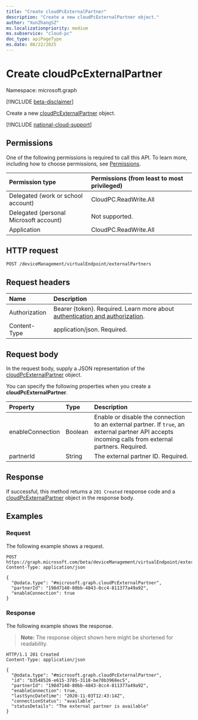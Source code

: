 ```yaml
---
title: "Create cloudPcExternalPartner"
description: "Create a new cloudPcExternalPartner object."
author: "XunZhangSZ"
ms.localizationpriority: medium
ms.subservice: "cloud-pc"
doc_type: apiPageType
ms.date: 08/22/2025
---
```


# Create cloudPcExternalPartner
Namespace: microsoft.graph

[!INCLUDE [beta-disclaimer](../../includes/beta-disclaimer.md)]

Create a new [cloudPcExternalPartner](../resources/cloudpcexternalpartner.md) object.

[!INCLUDE [national-cloud-support](../../includes/global-only.md)]

## Permissions
One of the following permissions is required to call this API. To learn more, including how to choose permissions, see [Permissions](/graph/permissions-reference).

|Permission type|Permissions (from least to most privileged)|
|:---|:---|
|Delegated (work or school account)|CloudPC.ReadWrite.All|
|Delegated (personal Microsoft account)|Not supported.|
|Application|CloudPC.ReadWrite.All|

## HTTP request

<!-- {
  "blockType": "ignored"
}
-->
``` http
POST /deviceManagement/virtualEndpoint/externalPartners
```

## Request headers
|Name|Description|
|:---|:---|
|Authorization|Bearer {token}. Required. Learn more about [authentication and authorization](/graph/auth/auth-concepts).|
|Content-Type|application/json. Required.|

## Request body
In the request body, supply a JSON representation of the [cloudPcExternalPartner](../resources/cloudpcexternalpartner.md) object.

You can specify the following properties when you create a **cloudPcExternalPartner**.

|Property|Type|Description|
|:---|:---|:---|
|enableConnection|Boolean|Enable or disable the connection to an external partner. If `true`, an external partner API accepts incoming calls from external partners. Required.|
|partnerId|String|The external partner ID. Required.|


## Response

If successful, this method returns a `201 Created` response code and a [cloudPcExternalPartner](../resources/cloudpcexternalpartner.md) object in the response body.

## Examples

### Request

The following example shows a request.


<!-- {
  "blockType": "request",
  "name": "create_cloudpcexternalpartner_from_"
}
-->
``` http
POST https://graph.microsoft.com/beta/deviceManagement/virtualEndpoint/externalPartners
Content-Type: application/json

{
  "@odata.type": "#microsoft.graph.cloudPcExternalPartner",
  "partnerId": "198d7140-80bb-4843-8cc4-811377a49a92",
  "enableConnection": true
}
```

### Response

The following example shows the response.

>**Note:** The response object shown here might be shortened for readability.
<!-- {
  "blockType": "response",
  "truncated": true,
  "@odata.type": "microsoft.graph.cloudPcExternalPartner"
}
-->
``` http
HTTP/1.1 201 Created
Content-Type: application/json

{
  "@odata.type": "#microsoft.graph.cloudPcExternalPartner",
  "id": "b3548526-e615-3785-3118-be70b3968ec5",
  "partnerId": "198d7140-80bb-4843-8cc4-811377a49a92",
  "enableConnection": true,
  "lastSyncDateTime": "2020-11-03T12:43:14Z",
  "connectionStatus": "available",
  "statusDetails": "The external partner is available"
}
```
